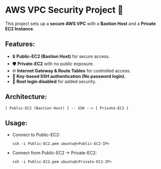# AWS VPC Security Project 🚀

This project sets up a **secure AWS VPC** with a **Bastion Host** and a **Private EC2 Instance**.

## Features:
- 🔒 **Public-EC2 (Bastion Host)** for secure access.
- 🛡️ **Private-EC2** with no public exposure.
- 🌐 **Internet Gateway & Route Tables** for controlled access.
- 🔑 **Key-based SSH authentication (No password login).**
- 🚫 **Root login disabled** for added security.

## Architecture:
```
[ Public-EC2 (Bastion Host) ] -- SSH --> [ Private-EC2 ]
```

## Usage:
- Connect to Public-EC2:
  ```
  ssh -i Public-EC2.pem ubuntu@<Public-EC2-IP>
  ```
- Connect from Public-EC2 → Private-EC2:
  ```
  ssh -i Public-EC2.pem ubuntu@<Private-EC2-IP>
  ```
